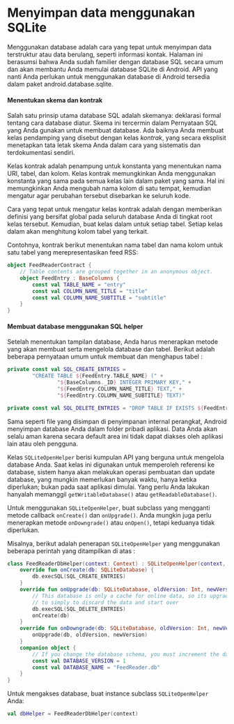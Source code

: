 # Menyimpan data menggunakan SQLite

Menggunakan database adalah cara yang tepat untuk menyimpan data terstruktur atau data berulang, seperti informasi kontak. Halaman ini berasumsi bahwa Anda sudah familier dengan database SQL secara umum dan akan membantu Anda memulai database SQLite di Android. API yang nanti Anda perlukan untuk menggunakan database di Android tersedia dalam paket android.database.sqlite.

#### Menentukan skema dan kontrak
Salah satu prinsip utama database SQL adalah skemanya: deklarasi formal tentang cara database diatur. Skema ini tercermin dalam Pernyataan SQL yang Anda gunakan untuk membuat database. Ada baiknya Anda membuat kelas pendamping yang disebut dengan kelas *kontrak*, yang secara eksplisit menetapkan tata letak skema Anda dalam cara yang sistematis dan terdokumentasi sendiri.

Kelas kontrak adalah penampung untuk konstanta yang menentukan nama URI, tabel, dan kolom. Kelas kontrak memungkinkan Anda menggunakan konstanta yang sama pada semua kelas lain dalam paket yang sama. Hal ini memungkinkan Anda mengubah nama kolom di satu tempat, kemudian mengatur agar perubahan tersebut disebarkan ke seluruh kode.

Cara yang tepat untuk mengatur kelas kontrak adalah dengan memberikan definisi yang bersifat global pada seluruh database Anda di tingkat root kelas tersebut. Kemudian, buat kelas dalam untuk setiap tabel. Setiap kelas dalam akan menghitung kolom tabel yang terkait.

Contohnya, kontrak berikut menentukan nama tabel dan nama kolom untuk satu tabel yang merepresentasikan feed RSS:

```kotlin
object FeedReaderContract {
    // Table contents are grouped together in an anonymous object.
    object FeedEntry : BaseColumns {
        const val TABLE_NAME = "entry"
        const val COLUMN_NAME_TITLE = "title"
        const val COLUMN_NAME_SUBTITLE = "subtitle"
    }
}
```
#### Membuat database menggunakan SQL helper
Setelah menentukan tampilan database, Anda harus menerapkan metode yang akan membuat serta mengelola database dan tabel. Berikut adalah beberapa pernyataan umum untuk membuat dan menghapus tabel :

```kotlin
private const val SQL_CREATE_ENTRIES =
        "CREATE TABLE ${FeedEntry.TABLE_NAME} (" +
                "${BaseColumns._ID} INTEGER PRIMARY KEY," +
                "${FeedEntry.COLUMN_NAME_TITLE} TEXT," +
                "${FeedEntry.COLUMN_NAME_SUBTITLE} TEXT)"

private const val SQL_DELETE_ENTRIES = "DROP TABLE IF EXISTS ${FeedEntry.TABLE_NAME}"
```
Sama seperti file yang disimpan di penyimpanan internal perangkat, Android menyimpan database Anda dalam folder pribadi aplikasi. Data Anda akan selalu aman karena secara default area ini tidak dapat diakses oleh aplikasi lain atau oleh pengguna.

Kelas `SQLiteOpenHelper` berisi kumpulan API yang berguna untuk mengelola database Anda. Saat kelas ini digunakan untuk memperoleh referensi ke database, sistem hanya akan melakukan operasi pembuatan dan update database, yang mungkin memerlukan banyak waktu, hanya ketika diperlukan; bukan pada saat aplikasi dimulai. Yang perlu Anda lakukan hanyalah memanggil `getWritableDatabase()` atau `getReadableDatabase()`.

Untuk menggunakan `SQLiteOpenHelper`, buat subclass yang mengganti metode callback `onCreate()` dan `onUpgrade()`. Anda mungkin juga perlu menerapkan metode `onDowngrade()` atau `onOpen()`, tetapi keduanya tidak diperlukan.

Misalnya, berikut adalah penerapan `SQLiteOpenHelper` yang menggunakan beberapa perintah yang ditampilkan di atas :

```kotlin
class FeedReaderDbHelper(context: Context) : SQLiteOpenHelper(context, DATABASE_NAME, null, DATABASE_VERSION) {
    override fun onCreate(db: SQLiteDatabase) {
        db.execSQL(SQL_CREATE_ENTRIES)
    }
    override fun onUpgrade(db: SQLiteDatabase, oldVersion: Int, newVersion: Int) {
        // This database is only a cache for online data, so its upgrade policy is
        // to simply to discard the data and start over
        db.execSQL(SQL_DELETE_ENTRIES)
        onCreate(db)
    }
    override fun onDowngrade(db: SQLiteDatabase, oldVersion: Int, newVersion: Int) {
        onUpgrade(db, oldVersion, newVersion)
    }
    companion object {
        // If you change the database schema, you must increment the database version.
        const val DATABASE_VERSION = 1
        const val DATABASE_NAME = "FeedReader.db"
    }
}
```
Untuk mengakses database, buat instance subclass `SQLiteOpenHelper` Anda:

```kotlin
val dbHelper = FeedReaderDbHelper(context)
```

